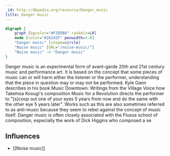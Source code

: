 ```yaml
---
_id: http://dbpedia.org/resource/Danger_music
title: Danger music
---
```


```dot
digraph {
	graph [bgcolor="#F3DDB8" rankdir=LR]
	node [color="#26242F" penwidth=3.0]
	"Danger music" [shape=circle]
	"Noise music" [URL="/noise-music/"]
	"Noise music" -> "Danger music"
}
```

Danger music is an experimental form of avant-garde 20th and 21st century music and performance art. It is based on the concept that some pieces of music can or will harm either the listener or the performer, understanding that the piece in question may or may not be performed. Kyle Gann describes in his book Music Downtown: Writings from the Village Voice how Takehisa Kosugi's composition Music for a Revolution directs the performer to "[s]coop out one of your eyes 5 years from now and do the same with the other eye 5 years later". Works such as this are also sometimes referred to as anti-music because they seem to rebel against the concept of music itself. Danger music is often closely associated with the Fluxus school of composition, especially the work of Dick Higgins who composed a se

## Influences

- [[Noise music]]
